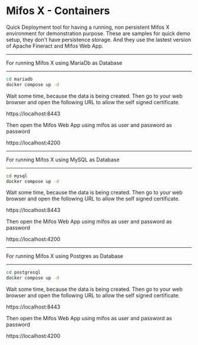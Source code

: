 # Mifos X - Containers

Quick Deployment tool for having a running, non persistent Mifos X environment for demonstration purpose. These are samples for quick demo setup, they don't have persistence storage. And they use the lastest version of Apache Fineract and Mifos Web App.

***********************************************************************************************
For running Mifos X using MariaDb as Database
***********************************************************************************************

```bash
cd mariadb
docker compose up -d
```
Wait some time, because the data is being created. Then go to your web browser and open the following URL to allow the self signed certificate.

https://localhost:8443

Then open the Mifos Web App using mifos as user and password as password

https://localhost:4200

***********************************************************************************************
For running Mifos X using MySQL as Database
***********************************************************************************************

```bash
cd mysql
docker compose up -d
```
Wait some time, because the data is being created. Then go to your web browser and open the following URL to allow the self signed certificate.

https://localhost:8443

Then open the Mifos Web App using mifos as user and password as password

https://localhost:4200

***********************************************************************************************
For running Mifos X using Postgres as Database
***********************************************************************************************

```bash
cd postgresql
docker compose up -d
```
Wait some time, because the data is being created. Then go to your web browser and open the following URL to allow the self signed certificate.

https://localhost:8443

Then open the Mifos Web App using mifos as user and password as password

https://localhost:4200

